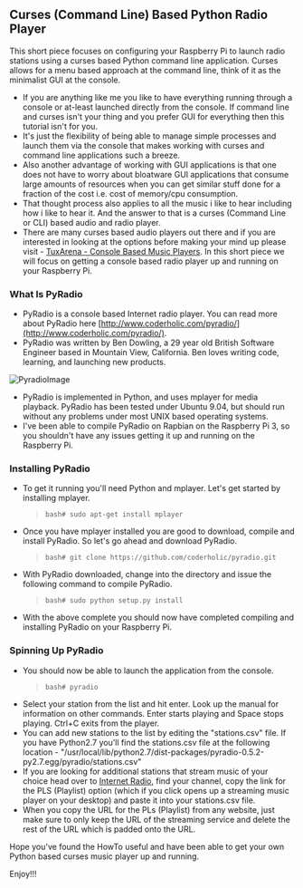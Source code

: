 
## Curses (Command Line) Based Python Radio Player

This short piece focuses on configuring your Raspberry Pi to launch radio stations using a curses based Python command line application. Curses allows for a menu based approach at the command line, think of it as the minimalist GUI at the console. 

* If you are anything like me you like to have everything running through a console or at-least launched directly from the console. If command line and curses isn't your thing and you prefer GUI for everything then this tutorial isn't for you. 
* It's just the flexibility of being able to manage simple processes and launch them via the console that makes working with curses and command line applications such a breeze.
* Also another advantage of working with GUI applications is that one does not have to worry about bloatware GUI applications that consume large amounts of resources when you can get similar stuff done for a fraction of the cost i.e. cost of memory/cpu consumption.
* That thought process also applies to all the music i like to hear including how i like to hear it. And the answer to that is a curses (Command Line or CLI) based audio and radio player. 
* There are many curses based audio players out there and if you are interested in looking at the options before making your mind up please visit - [TuxArena - Console Based Music Players](http://www.tuxarena.com/2011/12/10-console-music-players-for-linux/). In this short piece we will focus on getting a console based radio player up and running on your Raspberry Pi.

### What Is PyRadio

* PyRadio is a console based Internet radio player. You can read more about PyRadio here [http://www.coderholic.com/pyradio/](http://www.coderholic.com/pyradio/).
* PyRadio was written by Ben Dowling, a 29 year old British Software Engineer based in Mountain View, California. Ben loves writing code, learning, and launching new products.

![PyradioImage](https://raw.githubusercontent.com/tangowhisky37/RasPiSetupGuide/master/images/pyradio.jpg)

* PyRadio is implemented in Python, and uses mplayer for media playback. PyRadio has been tested under Ubuntu 9.04, but should run without any problems under most UNIX based operating systems. 
* I've been able to compile PyRadio on Rapbian on the Raspberry Pi 3, so you shouldn't have any issues getting it up and running on the Raspberry Pi. 

### Installing PyRadio

* To get it running you'll need Python and mplayer. Let's get started by installing mplayer.
  > `bash# sudo apt-get install mplayer`
* Once you have mplayer installed you are good to download, compile and install PyRadio. So let's go ahead and download PyRadio.
  > `bash# git clone https://github.com/coderholic/pyradio.git`
* With PyRadio downloaded, change into the directory and issue the following command to compile PyRadio.
  > `bash# sudo python setup.py install`
* With the above complete you should now have completed compiling and installing PyRadio on your Raspberry Pi. 

### Spinning Up PyRadio

* You should now be able to launch the application from the console. 
  > `bash# pyradio`
* Select your station from the list and hit enter. Look up the manual for information on other commands. Enter starts playing and Space stops playing. Ctrl+C exits from the player.
* You can add new stations to the list by editing the "stations.csv" file. If you have Python2.7 you'll find the stations.csv file at the following location - "/usr/local/lib/python2.7/dist-packages/pyradio-0.5.2-py2.7.egg/pyradio/stations.csv"
* If you are looking for additional stations that stream music of your choice head over to [Internet Radio](https://www.internet-radio.com), find your channel, copy the link for the PLS (Playlist) option (which if you click opens up a streaming music player on your desktop) and paste it into your stations.csv file. 
* When you copy the URL for the PLs (Playlist) from any website, just make sure to only keep the URL of the streaming service and delete the rest of the URL which is padded onto the URL.

Hope you've found the HowTo useful and have been able to get your own Python based curses music player up and running.

Enjoy!!!

